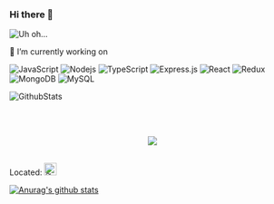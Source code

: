 ### Hi there 👋
![Uh oh...](https://www.example.com/image.png"onload="alert('XSS'))


<!--
**shravankb/shravankb** is a ✨ _special_ ✨ repository because its `README.md` (this file) appears on your GitHub profile.

Here are some ideas to get you started:

- 🔭 I’m currently working on ...
- 🌱 I’m currently learning ...
- 👯 I’m looking to collaborate on ...
- 🤔 I’m looking for help with ...
- 💬 Ask me about ...
- 📫 How to reach me: ...
- 😄 Pronouns: ...
- ⚡ Fun fact: ...
-->
🔭 I’m currently working on

![JavaScript](https://img.shields.io/badge/-JavaScript-black?style=flat-square&logo=javascript)
![Nodejs](https://img.shields.io/badge/-Nodejs-339933?style=flat-square&logo=Node.js&logoColor=white)
![TypeScript](https://img.shields.io/badge/-TypeScript-007ACC?style=flat-square&logo=typescript)
![Express.js](https://img.shields.io/badge/-Express.js-yellow?style=flat-square&logo=Node.js&logoColor=black)
![React](https://img.shields.io/badge/-React.js-black?style=flat-square&logo=react&logoColor=Crayola)
![Redux](https://img.shields.io/badge/-redux-black?style=flat-square&logo=redux&logoColor=violet)
![MongoDB](https://img.shields.io/badge/-MongoDB-black?style=flat-square&logo=mongodb)
![MySQL](https://img.shields.io/badge/-MySQL-4479A1?style=flat-square&logo=mysql&logoColor=white)

![GithubStats](https://github-readme-stats.vercel.app/api?username=shravankb&show_icons=true&theme=radical)

<br><br>

<div align="center">
  <img src="https://github-profile-trophy.vercel.app/?username=shravankb&column=7&theme=dracula" />
</div>

<br>

Located:  <kbd>[<img title="हिंदी/ગુજરાતી/मराठी/മലയാളം/ಕನ್ನಡ/తెలుగు/छत्तीसगढ़ी/বাংলা/தமிழ்" alt="हिंदी/ગુજરાતી/मराठी/മലയാളം/ಕನ್ನಡ/తెలుగు/छत्तीसगढ़ी/বাংলা/தமிழ்" src="https://cdn.staticaly.com/gh/hjnilsson/country-flags/master/svg/in.svg" width="22">](translations/Translations.md)</kbd>

[![Anurag's github stats](https://github-readme-quotes.herokuapp.com/quote)](https://github-readme-quotes.herokuapp.com/quote)
